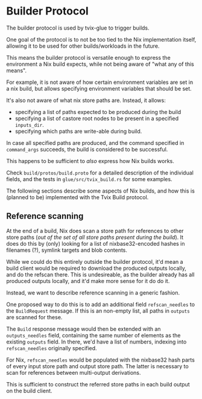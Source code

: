 # Builder Protocol

The builder protocol is used by tvix-glue to trigger builds.

One goal of the protocol is to not be too tied to the Nix implementation itself,
allowing it to be used for other builds/workloads in the future.

This means the builder protocol is versatile enough to express the environment a
Nix build expects, while not being aware of "what any of this means".

For example, it is not aware of how certain environment variables are set in a
nix build, but allows specifying environment variables that should be set.

It's also not aware of what nix store paths are. Instead, it allows:

 - specifying a list of paths expected to be produced during the build
 - specifying a list of castore root nodes to be present in a specified
   `inputs_dir`.
 - specifying which paths are write-able during build.

In case all specified paths are produced, and the command specified in
`command_args` succeeds, the build is considered to be successful.

This happens to be sufficient to *also* express how Nix builds works.

Check `build/protos/build.proto` for a detailed description of the individual
fields, and the tests in `glue/src/tvix_build.rs` for some examples.

The following sections describe some aspects of Nix builds, and how this is
(planned to be) implemented with the Tvix Build protocol.

## Reference scanning
At the end of a build, Nix does scan a store path for references to other store
paths (*out of the set of all store paths present during the build*).
It does do this by (only) looking for a list of nixbase32-encoded hashes in
filenames (?), symlink targets and blob contents.

While we could do this entirely outside the builder protocol, it'd mean a build
client would be required to download the produced outputs locally, and do the
refscan there. This is undesireable, as the builder already has all produced
outputs locally, and it'd make more sense for it do do it.

Instead, we want to describe reference scanning in a generic fashion.

One proposed way to do this is to add an additional field `refscan_needles` to
the `BuildRequest` message.
If this is an non-empty list, all paths in `outputs` are scanned for these.

The `Build` response message would then be extended with an `outputs_needles`
field, containing the same number of elements as the existing `outputs` field.
In there, we'd have a list of numbers, indexing into `refscan_needles`
originally specified.

For Nix, `refscan_needles` would be populated with the nixbase32 hash parts of
every input store path and output store path. The latter is necessary to scan
for references between multi-output derivations.

This is sufficient to construct the referred store paths in each build output on
the build client.
